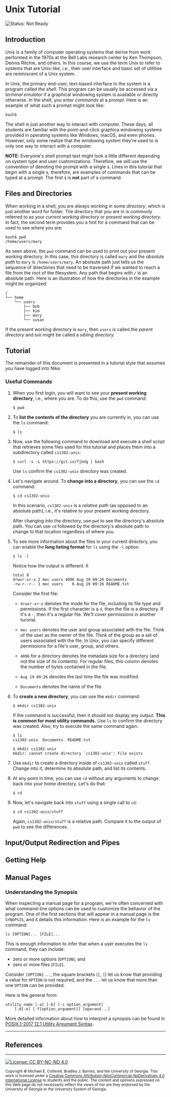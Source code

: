 # Unix Tutorial

![Status: Not Ready](https://img.shields.io/badge/Status-Not%20Ready-red.svg)

## Introduction

Unix is a family of computer operating systems that derive from work performed
in the 1970s at the Bell Labs research center by Ken Thompson, Dennis Ritchie, 
and others. In this course, we use the term Unix to refer to systems that are
Unix-like, i.e., their user interface and basic set of utilities are 
reminiscent of a Unix system. 

In Unix, the primary end-user, text-based interface to the system is a program 
called the _shell_. This program can be usually be accessed via a 
_terminal emulator_ if a graphical windowing system is available or directly
otherwise. In the shell, you enter _commands_ at a _prompt_. Here is an
example of what such a prompt might look like:

```
bash$
```

The shell is just another way to interact with computer. These days, all
students are familiar with the point-and-click graphica windowing systems
provided in operating systems like Windows, macOS, and even phones.
However, only some realize that the windowing system they're used to is
only one way to interact with a computer. 

**NOTE:** Everyone's shell prompt text might look a little different depending
on system type and user customizations. Therefore, we will use the convention 
of denoting the prompt with a single `$`. Lines in this tutorial that begin with 
a single `$`, therefore, are examples of commands that can be typed at a
prompt. The first `$` is **not** part of a command.

## Files and Directories

When working in a shell, you are always working in some _directory_, which
is just another word for folder. The directory that you are in is commonly
referred to as your _current working directory_ or _present working directory_.
In fact, the second term provides you a hint for a command that can be used
to see where you are:

```
bash$ pwd
/home/users/mary
```

As seen above, the `pwd` command can be used to print out your present
working directory. In this case, this directory is called `mary` and
the _absolute path_ to `mary` is `/home/users/mary`. An abolsute path
just tells us the sequence of directories that need to be traversed
if we wanted to reach a file from the root of the filesystem. Any path
that begins with `/` is an absolute path. Here is an illustration of 
how the directories in the example might be organized:

```
/
└── home
    └── users
        ├── bob
        ├── kim
        ├── mary
        └── susan
```

If the present working directory is `mary`, then `users` is called
the _parent directory_ and `bob` might be called a _sibling directory_.

## Tutorial

The remainder of this document is presented in a tutorial style that
assumes you have logged into Nike.

### Useful Commands

1. When you first login, you will want to see your **present working directory**,
   i.e., where you are. To do this, use the `pwd` command:
   
   ```
   $ pwd
   ```
   
1. To **list the contents of the directory** you are currently in, you can
   use the `ls` command:
   
   ```
   $ ls
   ```
   

   
1. Now, use the following command to download and execute a shell script that 
   retrieves some files used for this tutorial and places them into a subdirectory 
   called `cs1302-unix`:

   ```
   $ curl -s -L https://git.io/fjbdg | bash
   ```
   
   Use `ls` confirm the `cs1302-unix` directory was created.
   
1. Let's navigate around. To **change into a directory**, 
   you can use the `cd` command:
   
   ```
   $ cd cs1302-unix
   ```
   
   In this scenario, `cs1302-unix` is a _relative path_ (as opposed
   to an absolute path), i.e., it's relative to your present working
   directory. 
   
   After changing into the directory, use `pwd` to see the
   directory's absolute path. You can use `cd` followed by the
   directory's absolute path to change to that location regardless
   of where you.   

1. To see more information about the files in your current directory, you
   can enable the **long listing format** for `ls` using the `-l` option.
   
   ```
   $ ls -l
   ```
   
   Notice how the output is different. It 
   ```
   total 8
   drwxr-xr-x 2 mec users 4096 Aug 19 09:26 Documents
   -rw-r--r-- 1 mec users    6 Aug 19 09:26 README.txt
   ```
   
   Consider the first file:
   
   * `drwxr-xr-x` denotes the mode for the file, including
     its file type and permissions. If the first character
     is a `d`, then the file is a directory. If it's a `-`,
     then it's a regular file. We'll cover permissions in
     another turorial.
   
   * `mec users` denotes the user and group associated with
     the file. Think of the user as the owner of the file.
     Think of the group as a set of users associated with
     the file. In Unix, you can specify different permissions
     for a file's user, group, and others.
    
   * `4096` for a directory denotes the metadata size
     for a directory (and not the size of its contents). 
     For regular files, this column denotes the number
     of bytes contained in the file. 
     
   * `Aug 19 09:26` denotes the last time the file was
     modified. 
     
   * `Documents` denotes the name of the file.

1. To **create a new directory**, you can use the `mkdir` 
   command:
   
   ```
   $ mkdir cs1302-unix
   ```
   
   If the command is successful, then it should not display
   any output. **This is common for most utility commands.**
   Use `ls` to confirm the directory was created. Also,
   try to execute the same command again.
   
   ```
   $ ls
   cs1302-unix  Documents  README.txt
   ```
   
   ```
   $ mkdir cs1302-unix
   mkdir: cannot create directory `cs1302-unix': File exists
   ```
   

   
1. Use `mkdir` to create a directory inside of `cs1302-unix` called `stuff`.
   Change into it, determine its absolute path, and list its contents.

1. At any point in time, you can use `cd` without any arguments to change
   back into your home directory. Let's do that:
   
   ```
   $ cd
   ```
   
1. Now, let's navigate back into `stuff` using a single call to `cd`:

   ```
   $ cd cs1302-unix/stuff
   ```
   
   Again, `cs1302-unix/stuff` is a relative path. Compare it to the
   output of `pwd` to see the differences.
   
   
## Input/Output Redirection and Pipes

## Getting Help

## Manual Pages

### Understanding the Synopsis

When inspecting a manual page for a program, we're often concerned with what command-line
options can be used to customize the behavior of the program. One of the first sections
that will appear in a manual page is the `SYNOPSIS`, and it details this information.
Here is an example for the `ls` command:

```
ls [OPTION]... [FILE]...
```

This is enough information to infer that when a user executes the `ls` command, they 
can include:
* zero or more options (`OPTION`); and
* zero or more files (`FILE`).

Consider `[OPTION]...`, the square brackets (`[`, `]`) let us know that providing
a value for `OPTION` is not required, and the `...` let us know that more than
one `OPTION` can be provided.

Here is the general form:

```
utility_name [-a] [-b] [-c option_argument]
    [-d|-e] [-f[option_argument]] [operand...]
```

More detailed information about how to interpret a synopsis can be found in
[POSIX.1-2017 12.1 Utility Argument Syntax](https://pubs.opengroup.org/onlinepubs/9699919799/basedefs/V1_chap12.html#tag_12_01).

<hr/>

## References

<hr/>

[![License: CC BY-NC-ND 4.0](https://img.shields.io/badge/License-CC%20BY--NC--ND%204.0-lightgrey.svg)](http://creativecommons.org/licenses/by-nc-nd/4.0/)

<small>
Copyright &copy; Michael E. Cotterell, Bradley J. Barnes, and the University of Georgia.
This work is licensed under a <a rel="license" href="http://creativecommons.org/licenses/by-nc-nd/4.0/">Creative Commons Attribution-NonCommercial-NoDerivatives 4.0 International License</a> to students and the public.
The content and opinions expressed on this Web page do not necessarily reflect the views of nor are they endorsed by the University of Georgia or the University System of Georgia.
</small>
